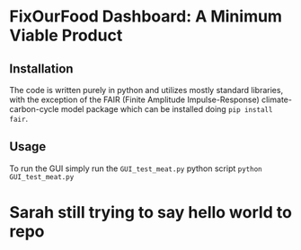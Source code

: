 # FixOurFood Dashboard: A Minimum Viable Product

## Installation

The code is written purely in python and utilizes mostly standard libraries, with the exception of the FAIR (Finite Amplitude Impulse-Response) climate-carbon-cycle model package which can be installed doing `pip install fair`.

## Usage

To run the GUI simply run the `GUI_test_meat.py` python script
`python GUI_test_meat.py`

##
# Sarah still trying to say hello world to repo
